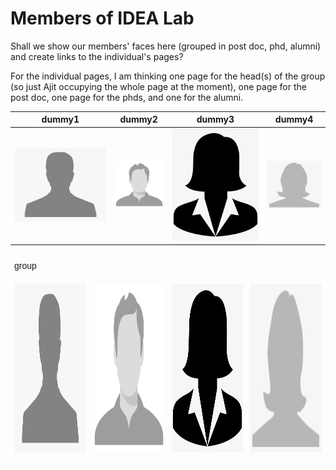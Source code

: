 <h1> Members of IDEA Lab </h1>

Shall we show our members' faces here (grouped in post doc, phd, alumni) and create links to the individual's pages?

For the individual pages, I am thinking one page for the head(s) of the group (so just Ajit occupying the whole page at the moment), one page for the post doc, one page for the phds, and one for the alumni.

dummy1       |  dummy2      | dummy3 | dummy4
:-------------------------:|:-------------------------:|:-------------------------:|:-------------------------:
![](/../_profilePhotos/dummy1.png)  |  ![](/../_profilePhotos/dummy2.png)   |  ![](/../_profilePhotos/dummy3.png)   |  ![](/../_profilePhotos/dummy4.png)


<style type="text/css">
.tg  {border-collapse:collapse;border-spacing:0;}
.tg td{border-color:black;border-style:solid;border-width:1px;font-family:Arial, sans-serif;font-size:14px;
  overflow:hidden;padding:10px 5px;word-break:normal;}
.tg th{border-color:black;border-style:solid;border-width:1px;font-family:Arial, sans-serif;font-size:14px;
  font-weight:normal;overflow:hidden;padding:10px 5px;word-break:normal;}
.tg .tg-zv4m{border-color:#ffffff;text-align:left;vertical-align:top}
.tg .tg-8jgo{border-color:#ffffff;text-align:center;vertical-align:top}
</style>
<table class="tg">
<thead>
  <tr>
    <th class="tg-zv4m" colspan="4">group</th>
  </tr>
</thead>
<tbody>
  <tr>
    <td class="tg-8jgo"><img src="/../_profilePhotos/dummy1.png" width=270 height=270></td>
    <td class="tg-8jgo"><img src="/../_profilePhotos/dummy2.png" width=270 height=270></td>
    <td class="tg-8jgo"><img src="/../_profilePhotos/dummy3.png" width=270 height=270></td>
    <td class="tg-8jgo"><img src="/../_profilePhotos/dummy4.png" width=270 height=270></td>
  </tr>
</tbody>
</table>